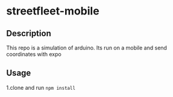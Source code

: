 # streetfleet-mobile

## Description 

This repo is a simulation of arduino. Its run on a mobile and send coordinates with expo

## Usage

1.clone and run ```npm install```
